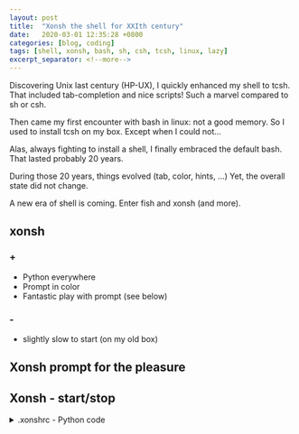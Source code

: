 ```yaml
---
layout: post
title:  "Xonsh the shell for XXIth century"
date:   2020-03-01 12:35:28 +0800
categories: [blog, coding]
tags: [shell, xonsh, bash, sh, csh, tcsh, linux, lazy]
excerpt_separator: <!--more-->
---
```

Discovering Unix last century (HP-UX), I quickly enhanced my shell to tcsh.
That included tab-completion and nice scripts! Such a marvel compared to sh or csh.

Then came my first encounter with bash in linux: not a good memory.
So I used to install tcsh on my box. Except when I could not...

Alas, always fighting to install a shell, I finally embraced the default bash.
That lasted probably 20 years.

During those 20 years, things evolved (tab, color, hints, ...)
Yet, the overall state did not change.

A new era of shell is coming. Enter fish and xonsh (and more).

<!--more-->

## xonsh
### +
*   Python everywhere
*   Prompt in color
*   Fantastic play with prompt (see below)
### -
*   slightly slow to start (on my old box)

## Xonsh prompt for the pleasure
<link rel="stylesheet" type="text/css" href="/assets/asciinema-player.css" />
<script src="/assets/asciinema-player.js"></script>
<asciinema-player src="/assets/xonsh-1min.cast" autoplay=1></asciinema-player>

## Xonsh - start/stop
<link rel="stylesheet" type="text/css" href="/assets/asciinema-player.css" />
<script src="/assets/asciinema-player.js"></script>
<asciinema-player src="/assets/xonsh-xonshrc-prompt.cast" autoplay=1></asciinema-player>

<details>
<summary>
.xonshrc - Python code
</summary>
```python
# Update PROMPT with current time (every second)
import datetime
$MULTILINE_PROMPT = ''
$PROMPT_REFRESH_INTERVAL = 1
$UPDATE_PROMPT_ON_KEYPRESS = True
# SEEMS Very slow when "{branch_color}{curr_branch: {}}" in PROMPT...

DEFAULT_PROMPT = '\n{GREEN}┌─[%s] {RED}[{user}@{hostname}]' \
               + ' {BOLD_CYAN}[{cwd}]{NO_COLOR}\n{GREEN}└─>{NO_COLOR} '
def update_prompt():
    return(DEFAULT_PROMPT % datetime.datetime.now().strftime("%H:%M:%S"))
$PROMPT = update_prompt

# After command execution:
# - Update RIGHT_PROMPT with command duration (and more)
# - emphasize on error if RC != 0
@events.on_postcommand
def display_command_status(cmd, rtn, out, ts):
    duration = ts[1] - ts[0]

    if duration > 60:
        $RIGHT_PROMPT = "\n🕙 %s " % str(datetime.timedelta(seconds=int(duration)))
    elif duration > 0.2:
        $RIGHT_PROMPT = "\n🕙 %.2fs " % duration
    else:
        $RIGHT_PROMPT = "\n<χ> "

    if rtn != 0:
        $RIGHT_PROMPT = $RIGHT_PROMPT + "\n⚠ " + str(rtn) + " ⚠"

        print("\n" + "⚠" * 25)
        print("⚠ " + str(rtn))
        if cmd[len(cmd)-1] == '\n':
            cmd_p = cmd[0:len(cmd)-1]
        else:
            cmd_p = cmd
        print("⚠ " + cmd_p)
        print("⚠" * 25 + "\n")

# Clean RIGHT_PROMPT when no command executed (Empty line, Enter/Enter)
$RIGHT_PROMPT = "χ "

@events.on_post_prompt
def display_post_prompt():
    $RIGHT_PROMPT = "χ"
```
</details>
